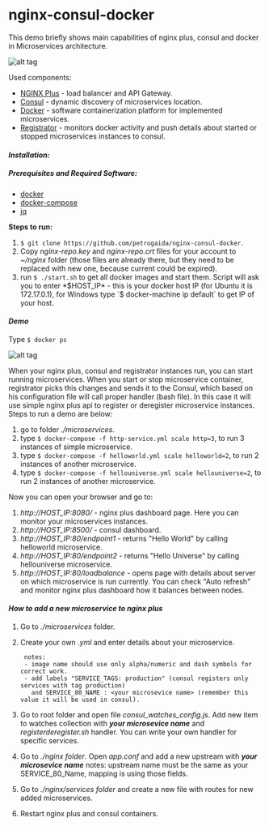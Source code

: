 # nginx-consul-docker
This demo briefly shows main capabilities of nginx plus, consul and docker in Microservices architecture.

![alt tag](http://s10.postimg.org/qctsvzjkp/nginx_diagram.png)

Used components:
* [NGINX Plus](http://nginx.com/) - load balancer and API Gateway.
* [Consul](https://www.consul.io/) - dynamic discovery of microservices location.
* [Docker](https://www.docker.com/) - software containerization platform  for implemented microservices.
* [Registrator](https://github.com/gliderlabs/registrator) - monitors docker activity and push details about started or stopped microservices instances to consul.

#### *Installation:*
##### Prerequisites and Required Software:

- [docker](https://www.docker.com/products/docker)
- [docker-compose](https://docs.docker.com/compose/install/)
- [jq](https://stedolan.github.io/jq/)

**Steps to run:**

1. `$ git clone https://github.com/petrogaida/nginx-consul-docker`.
2. Copy *nginx-repo.key* and *nginx-repo.crt* files for your account to *~/nginx* folder (those files are already there, but they need to be replaced with new one, because current could be expired).
3. run `$ ./start.sh` to get all docker images and start them. Script will ask you to enter *$HOST_IP* - this is your docker host IP (for Ubuntu it is 172.17.0.1), for Windows type `$ docker-machine ip default` to get IP of your host. 

#### *Demo*
Type `$ docker ps`

![alt tag](http://s9.postimg.org/lt55l4ai7/tttt.png)

When your nginx plus, consul and registrator instances run, you can start running microservices. When you start or stop microservice container, registrator picks this changes and sends it to the Consul, which based on his configuration file will call proper handler (bash file). In this case it will use simple nginx plus api to register or deregister microservice instances. Steps to run a demo are below:

1. go to folder *./microservices*.
2. type  `$ docker-compose -f http-service.yml scale http=3`, to run 3 instances of simple microservice.
3. type  `$ docker-compose -f helloworld.yml scale helloworld=2`, to run 2 instances of another microservice.
4. type  `$ docker-compose -f hellouniverse.yml scale hellouniverse=2`, to run 2 instances of another microservice.

Now you can open your browser and go to:

1. *http://HOST_IP:8080/* - nginx plus dashboard page. Here you can monitor your microservices instances.
2. *http://HOST_IP:8500/* - consul dashboard.
3. *http://HOST_IP:80/endpoint1* - returns "Hello World" by calling helloworld microservice.
4. *http://HOST_IP:80/endpoint2* - returns "Hello Universe" by calling hellouniverse microservice.
5. *http://HOST_IP:80/loadbalance* - opens page with details about server on which microservice is run currently. You can check "Auto refresh" and monitor nginx plus dashboard how it balances between nodes.

#### *How to add a new microservice to nginx plus*

1. Go to *./microservices* folder.
2. Create your own *<newmicroservicename>.yml* and enter details about your microservice.

        notes: 
        - image name should use only alpha/numeric and dash symbols for correct work. 
        - add labels "SERVICE_TAGS: production" (consul registers only services with tag production) 
          and SERVICE_80_NAME : <your microsevice name> (remember this value it will be used in consul).
3. Go to root folder and open file *consul_watches_config.js*. Add new item to watches collection with **_your microsevice name_** and *registerderegister.sh* handler. You can write your own handler for specific services.
4. Go to *./nginx folder*. Open *app.conf* and add a new upstream with **_your microsevice name_** 
    notes: upstream name must be the same as your SERVICE_80_Name, mapping is using those fields.
5. Go to *./nginx/services folder* and create a new file with routes for new added microservices.
6. Restart nginx plus and consul containers.



